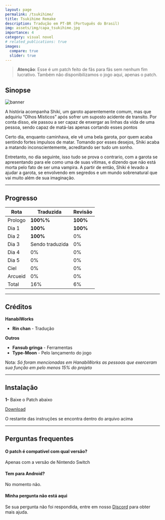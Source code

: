```yaml
---
layout: page
permalink: /tsukihime/
title: Tsukihime Remake
description: Tradução em PT-BR (Português do Brasil)
img: assets/img/capa_tsukihime.jpg
importance: 4
category: visual novel
# related_publications: true
images:
  compare: true
  slider: true
---
```


> **Atenção**: Esse é um patch feito de fãs para fãs sem nenhum fim lucrativo. Também não disponibilizamos o jogo aqui, apenas o patch.

## Sinopse

![banner](https://s2.vndb.org/cv/41/48041.jpg)


A história acompanha Shiki, um garoto aparentemente comum, mas que adquiriu “Olhos Místicos” após sofrer um suposto acidente de transito. Por conta disso, ele passou a ser capaz de enxergar as linhas da vida de uma pessoa, sendo capaz de matá-las apenas cortando esses pontos

Certo dia, enquanto caminhava, ele vê uma bela garota, por quem acaba sentindo fortes impulsos de matar. Tomando por esses desejos, Shiki acaba a matando inconscientemente, acreditando ser tudo um sonho.

Entretanto, no dia seguinte, isso tudo se prova o contrario, com a garota se apresentando para ele como uma de suas vítimas, e dizendo que não está morta pelo fato de ser uma vampira. A partir de então, Shiki é levado a ajudar a garota, se envolvendo em segredos e um mundo sobrenatural que vai muito além de sua imaginação. 


--- 


## Progresso

| Rota         | Traduzida | Revisão |
|--------------|-----------|------------|
| Prologo      | **100%%**  | **100%**      |
| Dia 1        | **100%**  | **100%**      |
| Dia 2        | **100%**  | 0%     |
| Dia 3        | Sendo traduzida | 0%    |
| Dia 4        | 0%  | 0%    |
| Dia 5        | 0%  | 0%    |
| Ciel         | 0%  | 0%    |
| Arcueid      | 0%  | 0%    |
| Total        | 16% | 6%    |

--- 

## Créditos

**HanabiWorks**

- **Rin chan** - Tradução

**Outros**

- **Fansub gringa** - Ferramentas
- **Type-Moon** - Pelo lançamento do jogo

Nota: *Só foram mencionadas em HanabiWorks as pessoas que exerceram sua função em pelo menos 15% do projeto*

--- 

## Instalação

**1-** Baixe o Patch abaixo

[Download](https://www.mediafire.com/file/7e9exdq9ng5xuos/Tsuki_PT-BR%2528Parcial%2529.rar/file)


O restante das instruções se encontra dentro do arquivo acima

--- 

## Perguntas frequentes

#### O patch é compatível com qual versão?
Apenas com a versão de Nintendo Switch

#### Tem para Android?
No momento não.

#### Minha pergunta não está aqui
Se sua pergunta não foi respondida, entre em nosso [Discord](https://discord.com/invite/ATTxJYuTvm) para obter mais ajuda.
